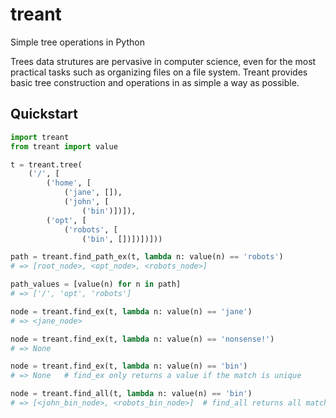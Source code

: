 treant
======

Simple tree operations in Python

Trees data strutures are pervasive in computer science, even for the
most practical tasks such as organizing files on a file system.
Treant provides basic tree construction and operations in as simple a
way as possible.

Quickstart
----------

```python
import treant
from treant import value

t = treant.tree(
    ('/', [
        ('home', [
            ('jane', []),
            ('john', [
                ('bin')])]),
        ('opt', [
            ('robots', [
                ('bin', [])])])]))

path = treant.find_path_ex(t, lambda n: value(n) == 'robots')
# => [root_node>, <opt_node>, <robots_node>]

path_values = [value(n) for n in path]
# => ['/', 'opt', 'robots']

node = treant.find_ex(t, lambda n: value(n) == 'jane')
# => <jane_node>

node = treant.find_ex(t, lambda n: value(n) == 'nonsense!')
# => None

node = treant.find_ex(t, lambda n: value(n) == 'bin')
# => None   # find_ex only returns a value if the match is unique

node = treant.find_all(t, lambda n: value(n) == 'bin')
# => [<john_bin_node>, <robots_bin_node>]  # find_all returns all matches

```
